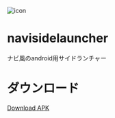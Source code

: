 
![icon](https://github.com/Innsbluck-rh/navisidelauncher/blob/master/app/src/main/res/mipmap-xhdpi/ic_launcher.png)

# navisidelauncher

ナビ風のandroid用サイドランチャー

# ダウンロード

[Download APK](https://github.com/Innsbluck-rh/navisidelauncher/raw/master/app/release/NaviSideLauncher-1.0.apk)